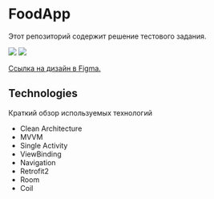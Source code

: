 # FoodApp
Этот репозиторий содержит решение тестового задания.

![](https://i.imgur.com/0B0L28C.png) ![](https://i.imgur.com/m9kohVT.png)

[Ссылка на дизайн в Figma.](https://www.figma.com/file/8FvAWXCD2oD9oSDHx9xFfU/%D0%A2%D0%B5%D1%81%D1%82%D0%BE%D0%B2%D0%BE%D0%B5-%D0%B7%D0%B0%D0%B4%D0%B0%D0%BD%D0%B8%D0%B5-Android?node-id=0%3A1)
## Technologies
Краткий обзор используемых технологий
- Clean Architecture
- MVVM
- Single Activity
- ViewBinding
- Navigation
- Retrofit2
- Room
- Coil

